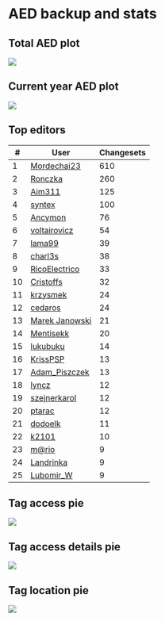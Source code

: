 # AED backup and stats


## Total AED plot
![](report_data/total_aed.png)

## Current year AED plot
![](report_data/current_year_aed.png)

## Top editors
| # | User | Changesets |
| ------------- | ------------- | ------------- |
| 1 | [Mordechai23](<https://www.openstreetmap.org/user/Mordechai23>) | 610 |
| 2 | [Ronczka](<https://www.openstreetmap.org/user/Ronczka>) | 260 |
| 3 | [Aim311](<https://www.openstreetmap.org/user/Aim311>) | 125 |
| 4 | [syntex](<https://www.openstreetmap.org/user/syntex>) | 100 |
| 5 | [Ancymon](<https://www.openstreetmap.org/user/Ancymon>) | 76 |
| 6 | [voltairovicz](<https://www.openstreetmap.org/user/voltairovicz>) | 54 |
| 7 | [lama99](<https://www.openstreetmap.org/user/lama99>) | 39 |
| 8 | [charl3s](<https://www.openstreetmap.org/user/charl3s>) | 38 |
| 9 | [RicoElectrico](<https://www.openstreetmap.org/user/RicoElectrico>) | 33 |
| 10 | [Cristoffs](<https://www.openstreetmap.org/user/Cristoffs>) | 32 |
| 11 | [krzysmek](<https://www.openstreetmap.org/user/krzysmek>) | 24 |
| 12 | [cedaros](<https://www.openstreetmap.org/user/cedaros>) | 24 |
| 13 | [Marek Janowski](<https://www.openstreetmap.org/user/Marek Janowski>) | 21 |
| 14 | [Mentisekk](<https://www.openstreetmap.org/user/Mentisekk>) | 20 |
| 15 | [lukubuku](<https://www.openstreetmap.org/user/lukubuku>) | 14 |
| 16 | [KrissPSP](<https://www.openstreetmap.org/user/KrissPSP>) | 13 |
| 17 | [Adam_Piszczek](<https://www.openstreetmap.org/user/Adam_Piszczek>) | 13 |
| 18 | [lyncz](<https://www.openstreetmap.org/user/lyncz>) | 12 |
| 19 | [szejnerkarol](<https://www.openstreetmap.org/user/szejnerkarol>) | 12 |
| 20 | [ptarac](<https://www.openstreetmap.org/user/ptarac>) | 12 |
| 21 | [dodoelk](<https://www.openstreetmap.org/user/dodoelk>) | 11 |
| 22 | [k2101](<https://www.openstreetmap.org/user/k2101>) | 10 |
| 23 | [m@rio](<https://www.openstreetmap.org/user/m@rio>) | 9 |
| 24 | [Landrinka](<https://www.openstreetmap.org/user/Landrinka>) | 9 |
| 25 | [Lubomir_W](<https://www.openstreetmap.org/user/Lubomir_W>) | 9 |

## Tag access pie
![](report_data/tag_access.png)

## Tag access details pie
![](report_data/tag_access_details.png)

## Tag location pie
![](report_data/tag_location.png)
